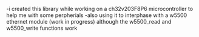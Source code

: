 -i created this library while working on a ch32v203F8P6 microcontroller to help me with some perpherials
-also using it to interphase with a w5500 ethernet module (work in progress) although the w5500_read and w5500_write functions work
